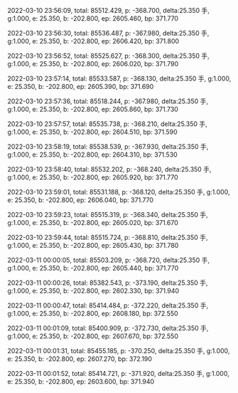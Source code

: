 2022-03-10 23:56:09, total: 85512.429, p: -368.700, delta:25.350 手, g:1.000, e: 25.350, b: -202.800, ep: 2605.460, bp: 371.770

2022-03-10 23:56:30, total: 85536.487, p: -367.980, delta:25.350 手, g:1.000, e: 25.350, b: -202.800, ep: 2606.420, bp: 371.800

2022-03-10 23:56:52, total: 85525.627, p: -368.300, delta:25.350 手, g:1.000, e: 25.350, b: -202.800, ep: 2606.020, bp: 371.790

2022-03-10 23:57:14, total: 85533.587, p: -368.130, delta:25.350 手, g:1.000, e: 25.350, b: -202.800, ep: 2605.390, bp: 371.690

2022-03-10 23:57:36, total: 85518.244, p: -367.980, delta:25.350 手, g:1.000, e: 25.350, b: -202.800, ep: 2605.860, bp: 371.730

2022-03-10 23:57:57, total: 85535.738, p: -368.210, delta:25.350 手, g:1.000, e: 25.350, b: -202.800, ep: 2604.510, bp: 371.590

2022-03-10 23:58:19, total: 85538.539, p: -367.930, delta:25.350 手, g:1.000, e: 25.350, b: -202.800, ep: 2604.310, bp: 371.530

2022-03-10 23:58:40, total: 85532.202, p: -368.240, delta:25.350 手, g:1.000, e: 25.350, b: -202.800, ep: 2605.920, bp: 371.770

2022-03-10 23:59:01, total: 85531.188, p: -368.120, delta:25.350 手, g:1.000, e: 25.350, b: -202.800, ep: 2606.040, bp: 371.770

2022-03-10 23:59:23, total: 85515.319, p: -368.340, delta:25.350 手, g:1.000, e: 25.350, b: -202.800, ep: 2605.020, bp: 371.670

2022-03-10 23:59:44, total: 85515.724, p: -368.810, delta:25.350 手, g:1.000, e: 25.350, b: -202.800, ep: 2605.430, bp: 371.780

2022-03-11 00:00:05, total: 85503.209, p: -368.720, delta:25.350 手, g:1.000, e: 25.350, b: -202.800, ep: 2605.440, bp: 371.770

2022-03-11 00:00:26, total: 85382.543, p: -373.190, delta:25.350 手, g:1.000, e: 25.350, b: -202.800, ep: 2602.330, bp: 371.940

2022-03-11 00:00:47, total: 85414.484, p: -372.220, delta:25.350 手, g:1.000, e: 25.350, b: -202.800, ep: 2608.180, bp: 372.550

2022-03-11 00:01:09, total: 85400.909, p: -372.730, delta:25.350 手, g:1.000, e: 25.350, b: -202.800, ep: 2607.670, bp: 372.550

2022-03-11 00:01:31, total: 85455.185, p: -370.250, delta:25.350 手, g:1.000, e: 25.350, b: -202.800, ep: 2607.270, bp: 372.190

2022-03-11 00:01:52, total: 85414.721, p: -371.920, delta:25.350 手, g:1.000, e: 25.350, b: -202.800, ep: 2603.600, bp: 371.940